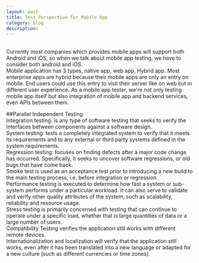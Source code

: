 ```yaml
---
layout: post
title: Test Perspective for Mobile App
category: blog
description: 
---
```


<br/>Currently most companies which provides mobile apps will support both Android and iOS, so when we talk about mobile app testing, we have to consider both android and iOS.
<br/>Mobile application has 3 types, native app, web app, Hybrid app. Most enterprise apps are hybrid because their mobile apps are only an entry on mobile. End users could use this entry to visit their server like on web but in different user experience. As a mobile app tester, we're not only testing mobile app itself but also integration of mobile app and backend services, even APIs between them.

##Parallel Independent Testing
<br/>Integration testing: is any type of software testing that seeks to verify the interfaces between components against a software design. 
<br/>System testing: tests a completely integrated system to verify that it meets its requirements and to any external or third party systems defined in the system requirements.
<br/>Regression testing: focuses on finding defects after a major code change has occurred. Specifically, it seeks to uncover software regressions, or old bugs that have come back.
<br/>Smoke test is used as an acceptance test prior to introducing a new build to the main testing process, i.e. before integration or regression.
<br/>Performance testing is executed to determine how fast a system or sub-system performs under a particular workload. It can also serve to validate and verify other quality attributes of the system, such as scalability, reliability and resource usage.
<br/>Stress testing is primarily concerned with testing that can continue to operate under a specific load, whether that is large quantities of data or a large number of users. 
<br/>Compatibility Testing verifies the application still works with different remote devices.
<br/>Internationalization and localization will verify that the application still works, even after it has been translated into a new language or adapted for a new culture (such as different currencies or time zones).


[Angelia]:    http://angeliaw.github.com  "Angelia"
